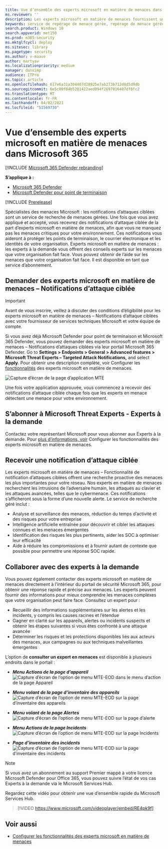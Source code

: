 ```yaml
---
title: Vue d’ensemble des experts microsoft en matière de menaces dans Microsoft 365 Defender
ms.reviewer: ''
description: Les experts microsoft en matière de menaces fournissent une couche supplémentaire d’expertise à Microsoft 365 Defender.
keywords: service de repérage de menace gérée, repérage de menace gérée, service de détection et réponse gérée (MDR), MTE, Experts microsoft en matière de menaces
search.product: Windows 10
search.appverid: met150
ms.prod: m365-security
ms.mktglfcycl: deploy
ms.sitesec: library
ms.pagetype: security
ms.author: v-maave
author: martyav
ms.localizationpriority: medium
manager: dansimp
audience: ITPro
ms.topic: article
ms.openlocfilehash: 617e6a31a304407d28925e7ab273b712d8d5d9db
ms.sourcegitcommit: 6e5c00f84b5201422aed094f2697016407df8fc2
ms.translationtype: MT
ms.contentlocale: fr-FR
ms.lasthandoff: 04/02/2021
ms.locfileid: "51569730"
---
```

# <a name="microsoft-threat-experts-in-microsoft-365-overview"></a>Vue d’ensemble des experts microsoft en matière de menaces dans Microsoft 365

[!INCLUDE [Microsoft 365 Defender rebranding](../includes/microsoft-defender.md)]

**S’applique à :**

- [Microsoft 365 Defender](https://go.microsoft.com/fwlink/?linkid=2118804)
- [Microsoft Defender pour point de terminaison](https://go.microsoft.com/fwlink/p/?linkid=2154037)

[!INCLUDE [Prerelease](../includes/prerelease.md)]

Spécialistes des menaces Microsoft : les notifications d’attaques ciblées sont un service de recherche de menaces gérées. Une fois que vous avez appliqué et accepté, vous recevrez des notifications d’attaque ciblée de la part d’experts microsoft en matière de menaces, afin que vous ne manquez pas les menaces critiques pour votre environnement. Ces notifications vous aideront à protéger les points de terminaison, le courrier électronique et les identités de votre organisation.
Experts microsoft en matière de menaces : les experts à la demande vous offrent des conseils experts sur les menaces que votre organisation fait face. Vous pouvez obtenir de l’aide sur les menaces que votre organisation fait face. Il est disponible en tant que service d’abonnement.

## <a name="apply-for-microsoft-threat-experts--targeted-attack-notifications"></a>Demander des experts microsoft en matière de menaces – Notifications d’attaque ciblée

> [!IMPORTANT]
> Avant de vous inscrire, veillez à discuter des conditions d’éligibilité pour les experts microsoft en matière de menaces – Notifications d’attaque ciblées avec votre fournisseur de services techniques Microsoft et votre équipe de compte.

Si vous avez déjà Microsoft Defender pour point de terminaison et Microsoft 365 Defender, vous pouvez demander des experts microsoft en matière de menaces – Notifications d’attaques ciblées via leur portail Microsoft 365 Defender. Go to **Settings > Endpoints > General > Advanced features > Microsoft Threat Experts – Targeted Attack Notifications,** and select **Apply**. Pour obtenir une description complète, voir Configurer les [fonctionnalités](./configure-microsoft-threat-experts.md) des experts microsoft en matière de menaces.

![Capture d’écran de la page d’application MTE](../../media/mte/mte-collaboratewithmte.png)

Une fois votre application approuvée, vous commencez à recevoir des notifications d’attaque ciblée chaque fois que les experts en menace détectent une menace pour votre environnement.

## <a name="subscribe-to-microsoft-threat-experts---experts-on-demand"></a>S’abonner à Microsoft Threat Experts - Experts à la demande

Contactez votre représentant Microsoft pour vous abonner aux Experts à la demande.  Pour [plus d’informations, voir](./configure-microsoft-threat-experts.md) Configurer les fonctionnalités des experts microsoft en matière de menaces.

## <a name="receive-targeted-attack-notification"></a>Recevoir une notification d’attaque ciblée

Les experts microsoft en matière de menaces – Fonctionnalité de notification d’attaques ciblées offrent une recherche proactive des menaces les plus importantes pour votre réseau. Nos experts en matière de menaces recherchent les intrusions de l’adversaire humain, les attaques au clavier et les attaques avancées, telles que le cybermenace. Ces notifications s’afficheront sous la forme d’une nouvelle alerte. Le service de recherche géré inclut :

- Analyse et surveillance des menaces, réduction du temps d’activité et des risques pour votre entreprise
- Intelligence artificielle entraînée pour découvrir et cibler les attaques connues et les menaces émergentes
- Identification des risques les plus pertinents, aider les SOC à optimiser leur efficacité
- Aide à réduire les compromissions et à fournir autant de contexte que possible pour permettre une réponse SOC rapide.

## <a name="collaborate-with-experts-on-demand"></a>Collaborer avec des experts à la demande

Vous pouvez également contacter des experts microsoft en matière de menaces directement à l’intérieur du portail de sécurité Microsoft 365, pour obtenir une réponse rapide et précise aux menaces.  Les experts peuvent fournir des informations pour mieux comprendre les menaces complexes que votre organisation peut faire face.  Consultez un expert pour :

- Recueillir des informations supplémentaires sur les alertes et les incidents, y compris les causes racines et l’étendue
- Gagner en clarté sur les appareils, alertes ou incidents suspects et obtenir les étapes suivantes si vous êtes confronté à une attaque avancée
- Déterminer les risques et les protections disponibles liés aux acteurs des menaces, aux campagnes ou aux techniques malveillantes émergentes

L’option de **consulter un expert en menaces** est disponible à plusieurs endroits dans le portail :

- <i>**Menu Actions de la page d’appareil**</i><BR>
![Capture d’écran de l’option de menu MTE-EOD dans le menu d’action de la page Appareil](../../media/mte/device-actions-mte-highlighted.png)

- <i>**Menu volant de la page d’inventaire des appareils**</i><BR>
![Capture d’écran de l’option de menu MTE-EOD sur la page d’inventaire des appareils](../../media/mte/device-inventory-mte-highlighted.png)

- <i>**Menu volant de la page Alertes**</i><BR>
![Capture d’écran de l’option de menu MTE-EOD sur la page d’alerte](../../media/mte/alerts-actions-mte-highlighted.png)

- <i>**Menu Actions de la page Incidents**</i><BR>
![Capture d’écran de l’option de menu MTE-EOD sur la page Incidents](../../media/mte/incidents-action-mte-highlighted.png)

- <i>**Page d’inventaire des incidents**</i><BR>
![Capture d’écran de l’option de menu MTE-EOD sur la page d’inventaire des incidents](../../media/mte/incidents-inventory-mte-highlighted.png)

> [!NOTE]
> Si vous avez un abonnement au support Premier mappé à votre licence Microsoft Defender pour Office 365, vous pouvez suivre l’état de vos cas Experts à la demande via le Microsoft Services Hub.

Regardez cette vidéo pour obtenir une vue d’ensemble rapide du Microsoft Services Hub.

> [!VIDEO https://www.microsoft.com/videoplayer/embed/RE4pk9f]

## <a name="see-also"></a>Voir aussi

- [Configurer les fonctionnalités des experts microsoft en matière de menaces](./configure-microsoft-threat-experts.md)
